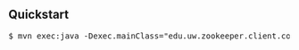 ## Quickstart

<pre>
$ mvn exec:java -Dexec.mainClass="edu.uw.zookeeper.client.console.Main" -Dexec.args="--help"
</pre>
